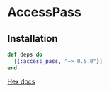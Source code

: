 # AccessPass

## Installation

```elixir
def deps do
  [{:access_pass, "~> 0.5.0"}]
end
```

[Hex docs](https://hexdocs.pm/access_pass/introduction.html)
